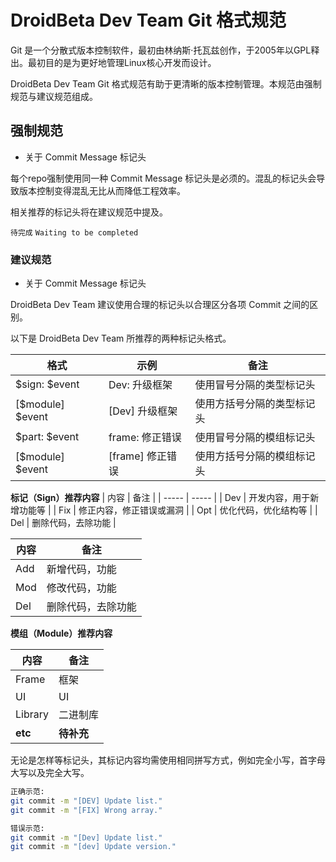 # DroidBeta Dev Team Git 格式规范

Git 是一个分散式版本控制软件，最初由林纳斯·托瓦兹创作，于2005年以GPL释出。最初目的是为更好地管理Linux核心开发而设计。

DroidBeta Dev Team Git 格式规范有助于更清晰的版本控制管理。本规范由强制规范与建议规范组成。

## 强制规范

* 关于 Commit Message 标记头

每个repo强制使用同一种 Commit Message 标记头是必须的。混乱的标记头会导致版本控制变得混乱无比从而降低工程效率。

相关推荐的标记头将在建议规范中提及。

`待完成` `Waiting to be completed`

### 建议规范

* 关于 Commit Message 标记头

DroidBeta Dev Team 建议使用合理的标记头以合理区分各项 Commit 之间的区别。

以下是 DroidBeta Dev Team 所推荐的两种标记头格式。

| 格式 | 示例 |备注 |
| ------ | ------| ------ |
| $sign: $event | Dev: 升级框架 |使用冒号分隔的类型标记头 |
| [$module] $event | [Dev] 升级框架 | 使用方括号分隔的类型标记头 |
| $part: $event | frame: 修正错误 | 使用冒号分隔的模组标记头 |
| [$module] $event | [frame] 修正错误 | 使用方括号分隔的模组标记头 |

**标记（Sign）推荐内容**
| 内容 | 备注 |
| ----- | ----- |
| Dev | 开发内容，用于新增功能等 |
| Fix | 修正内容，修正错误或漏洞 |
| Opt | 优化代码，优化结构等 |
| Del | 删除代码，去除功能 |

| 内容 | 备注 |
| ----- | ----- |
| Add | 新增代码，功能 |
| Mod | 修改代码，功能 |
| Del | 删除代码，去除功能 |

**模组（Module）推荐内容**

| 内容 | 备注 |
| ----- | -----|
| Frame | 框架 |
| UI | UI |
| Library | 二进制库 |
| **etc** | **待补充** |

无论是怎样等标记头，其标记内容均需使用相同拼写方式，例如完全小写，首字母大写以及完全大写。

```bash
正确示范:
git commit -m "[DEV] Update list."
git commit -m "[FIX] Wrong array."

错误示范:
git commit -m "[Dev] Update list."
git commit -m "[dev] Update version."
```
